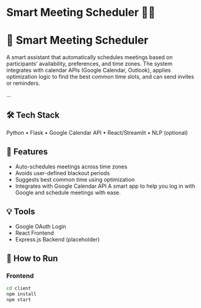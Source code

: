 # Smart Meeting Scheduler 🧠📅

# 🧠 Smart Meeting Scheduler

A smart assistant that automatically schedules meetings based on participants’ availability, preferences, and time zones. The system integrates with calendar APIs (Google Calendar, Outlook), applies optimization logic to find the best common time slots, and can send invites or reminders.

...

## 🛠️ Tech Stack
Python • Flask • Google Calendar API • React/Streamlit • NLP (optional)

## 🚀 Features
- Auto-schedules meetings across time zones
- Avoids user-defined blackout periods
- Suggests best common time using optimization
- Integrates with Google Calendar API
A smart app to help you log in with Google and schedule meetings with ease.

## 💡 Tools
- Google OAuth Login
- React Frontend
- Express.js Backend (placeholder)

## 🧪 How to Run

### Frontend

```bash
cd client
npm install
npm start

